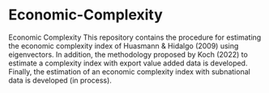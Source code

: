 # Economic-Complexity
Economic Complexity
This repository contains the procedure for estimating the economic complexity index of Huasmann & Hidalgo (2009) using eigenvectors. In addition, the methodology proposed by Koch (2022) to estimate a complexity index with export value added data is developed.
Finally, the estimation of an economic complexity index with subnational data is developed (in process).
